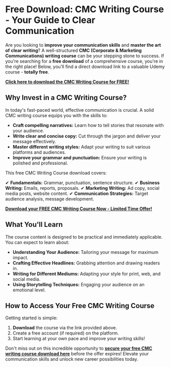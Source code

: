 # Free Download: CMC Writing Course - Your Guide to Clear Communication

Are you looking to **improve your communication skills** and **master the art of clear writing**? A well-structured **CMC (Corporate & Marketing Communications) writing course** can be your stepping stone to success. If you're searching for a **free download** of a comprehensive course, you're in the right place! Below, you’ll find a direct download link to a valuable Udemy course - **totally free**.

[**Click here to download the CMC Writing Course for FREE!**](https://udemywork.com/cmc-writing-course)

## Why Invest in a CMC Writing Course?

In today's fast-paced world, effective communication is crucial. A solid CMC writing course equips you with the skills to:

*   **Craft compelling narratives:** Learn how to tell stories that resonate with your audience.
*   **Write clear and concise copy:** Cut through the jargon and deliver your message effectively.
*   **Master different writing styles:** Adapt your writing to suit various platforms and audiences.
*   **Improve your grammar and punctuation:** Ensure your writing is polished and professional.

This free CMC Writing Course download covers:

✔ **Fundamentals:** Grammar, punctuation, sentence structure.
✔ **Business Writing:** Emails, reports, proposals.
✔ **Marketing Writing:** Ad copy, social media posts, website content.
✔ **Communication Strategies:** Target audience analysis, message development.

[**Download your FREE CMC Writing Course Now - Limited Time Offer!**](https://udemywork.com/cmc-writing-course)

## What You'll Learn

The course content is designed to be practical and immediately applicable. You can expect to learn about:

*   **Understanding Your Audience:** Tailoring your message for maximum impact.
*   **Crafting Effective Headlines:** Grabbing attention and drawing readers in.
*   **Writing for Different Mediums:** Adapting your style for print, web, and social media.
*   **Using Storytelling Techniques:** Engaging your audience on an emotional level.

## How to Access Your Free CMC Writing Course

Getting started is simple:

1.  **Download** the course via the link provided above.
2.  Create a free account (if required) on the platform.
3.  Start learning at your own pace and improve your writing skills!

Don't miss out on this incredible opportunity to **[secure your free CMC writing course download here](https://udemywork.com/cmc-writing-course)** before the offer expires! Elevate your communication skills and unlock new career possibilities today.
